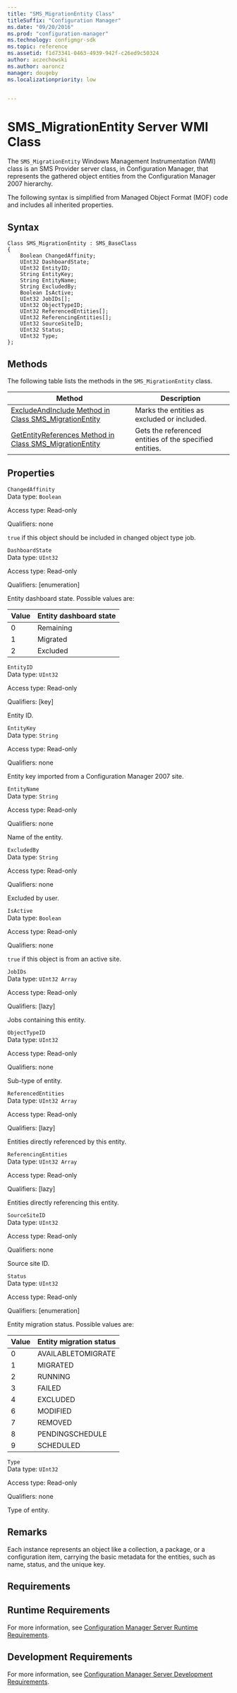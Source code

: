 ```yaml
---
title: "SMS_MigrationEntity Class"
titleSuffix: "Configuration Manager"
ms.date: "09/20/2016"
ms.prod: "configuration-manager"
ms.technology: configmgr-sdk
ms.topic: reference
ms.assetid: f1d73341-0463-4939-942f-c26ed9c50324
author: aczechowski
ms.author: aaroncz
manager: dougebyms.localizationpriority: low


---
```

# SMS_MigrationEntity Server WMI Class
The `SMS_MigrationEntity` Windows Management Instrumentation (WMI) class is an SMS Provider server class, in Configuration Manager, that represents the gathered object entities from the Configuration Manager 2007 hierarchy.  

 The following syntax is simplified from Managed Object Format (MOF) code and includes all inherited properties.  

## Syntax  

```  
Class SMS_MigrationEntity : SMS_BaseClass  
{  
    Boolean ChangedAffinity;  
    UInt32 DashboardState;  
    UInt32 EntityID;  
    String EntityKey;  
    String EntityName;  
    String ExcludedBy;  
    Boolean IsActive;  
    UInt32 JobIDs[];  
    UInt32 ObjectTypeID;  
    UInt32 ReferencedEntities[];  
    UInt32 ReferencingEntities[];  
    UInt32 SourceSiteID;  
    UInt32 Status;  
    UInt32 Type;  
};  
```  

## Methods  
 The following table lists the methods in the `SMS_MigrationEntity` class.  

|Method|Description|  
|------------|-----------------|  
|[ExcludeAndInclude Method in Class SMS_MigrationEntity](../../../../develop/reference/core/migration/excludeandinclude-method-in-class-sms_migrationentity.md)|Marks the entities as excluded or included.|  
|[GetEntityReferences Method in Class SMS_MigrationEntity](../../../../develop/reference/core/migration/getentityreferences-method-in-class-sms_migrationentity.md)|Gets the referenced entities of the specified entities.|  

## Properties  
 `ChangedAffinity`  
 Data type: `Boolean`  

 Access type: Read-only  

 Qualifiers: none  

 `true` if this object should be included in changed object type job.  

 `DashboardState`  
 Data type: `UInt32`  

 Access type: Read-only  

 Qualifiers: [enumeration]  

 Entity dashboard state. Possible values are:  

|Value|Entity dashboard state|  
|-|-|  
|0|Remaining|  
|1|Migrated|  
|2|Excluded|  

 `EntityID`  
 Data type: `UInt32`  

 Access type: Read-only  

 Qualifiers: [key]  

 Entity ID.  

 `EntityKey`  
 Data type: `String`  

 Access type: Read-only  

 Qualifiers: none  

 Entity key imported from a Configuration Manager 2007 site.  

 `EntityName`  
 Data type: `String`  

 Access type: Read-only  

 Qualifiers: none  

 Name of the entity.  

 `ExcludedBy`  
 Data type: `String`  

 Access type: Read-only  

 Qualifiers: none  

 Excluded by user.  

 `IsActive`  
 Data type: `Boolean`  

 Access type: Read-only  

 Qualifiers: none  

 `true` if this object is from an active site.  

 `JobIDs`  
 Data type: `UInt32 Array`  

 Access type: Read-only  

 Qualifiers: [lazy]  

 Jobs containing this entity.  

 `ObjectTypeID`  
 Data type: `UInt32`  

 Access type: Read-only  

 Qualifiers: none  

 Sub-type of entity.  

 `ReferencedEntities`  
 Data type: `UInt32 Array`  

 Access type: Read-only  

 Qualifiers: [lazy]  

 Entities directly referenced by this entity.  

 `ReferencingEntities`  
 Data type: `UInt32 Array`  

 Access type: Read-only  

 Qualifiers: [lazy]  

 Entities directly referencing this entity.  

 `SourceSiteID`  
 Data type: `UInt32`  

 Access type: Read-only  

 Qualifiers: none  

 Source site ID.  

 `Status`  
 Data type: `UInt32`  

 Access type: Read-only  

 Qualifiers: [enumeration]  

 Entity migration status. Possible values are:  

|Value|Entity migration status|  
|-|-|  
|0|AVAILABLETOMIGRATE|  
|1|MIGRATED|  
|2|RUNNING|  
|3|FAILED|  
|4|EXCLUDED|  
|6|MODIFIED|  
|7|REMOVED|  
|8|PENDINGSCHEDULE|  
|9|SCHEDULED|  

 `Type`  
 Data type: `UInt32`  

 Access type: Read-only  

 Qualifiers: none  

 Type of entity.  

## Remarks  
 Each instance represents an object like a collection, a package, or a configuration item, carrying the basic metadata for the entities, such as name, status, and the unique key.  

## Requirements  

## Runtime Requirements  
 For more information, see [Configuration Manager Server Runtime Requirements](../../../../develop/core/reqs/server-runtime-requirements.md).  

## Development Requirements  
 For more information, see [Configuration Manager Server Development Requirements](../../../../develop/core/reqs/server-development-requirements.md).
